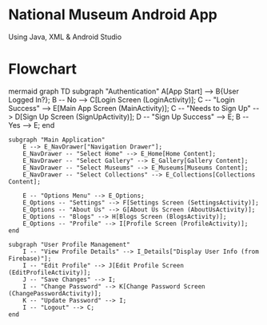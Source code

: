 # National Museum Android App
Using Java, XML & Android Studio

# Flowchart

mermaid
graph TD
    subgraph "Authentication"
        A[App Start] --> B{User Logged In?};
        B -- No --> C[Login Screen (LoginActivity)];
        C -- "Login Success" --> E[Main App Screen (MainActivity)];
        C -- "Needs to Sign Up" --> D[Sign Up Screen (SignUpActivity)];
        D -- "Sign Up Success" --> E;
        B -- Yes --> E;
    end

    subgraph "Main Application"
        E --> E_NavDrawer["Navigation Drawer"];
        E_NavDrawer -- "Select Home" --> E_Home[Home Content];
        E_NavDrawer -- "Select Gallery" --> E_Gallery[Gallery Content];
        E_NavDrawer -- "Select Museums" --> E_Museums[Museums Content];
        E_NavDrawer -- "Select Collections" --> E_Collections[Collections Content];

        E -- "Options Menu" --> E_Options;
        E_Options -- "Settings" --> F[Settings Screen (SettingsActivity)];
        E_Options -- "About Us" --> G[About Us Screen (AboutUsActivity)];
        E_Options -- "Blogs" --> H[Blogs Screen (BlogsActivity)];
        E_Options -- "Profile" --> I[Profile Screen (ProfileActivity)];
    end

    subgraph "User Profile Management"
        I -- "View Profile Details" --> I_Details["Display User Info (from Firebase)"];
        I -- "Edit Profile" --> J[Edit Profile Screen (EditProfileActivity)];
        J -- "Save Changes" --> I;
        I -- "Change Password" --> K[Change Password Screen (ChangePasswordActivity)];
        K -- "Update Password" --> I;
        I -- "Logout" --> C;
    end
